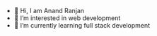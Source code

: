 - 👋 Hi, I am Anand Ranjan
- 👀 I’m interested in web development
- 🌱 I’m currently learning full stack development

<!---
AnandRanjan0509/AnandRanjan0509 is a ✨ special ✨ repository because its `README.md` (this file) appears on your GitHub profile.
You can click the Preview link to take a look at your changes.
--->
